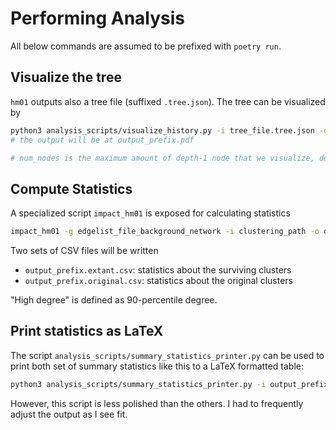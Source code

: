 Performing Analysis
===================

All below commands are assumed to be prefixed with `poetry run`.

## Visualize the tree

`hm01` outputs also a tree file (suffixed `.tree.json`). The tree can be visualized by

```bash
python3 analysis_scripts/visualize_history.py -i tree_file.tree.json -o output_prefix [-n num_nodes]
# the output will be at output_prefix.pdf

# num_nodes is the maximum amount of depth-1 node that we visualize, defaults to 30
```

## Compute Statistics

A specialized script `impact_hm01` is exposed for calculating statistics

```bash
impact_hm01 -g edgelist_file_background_network -i clustering_path -o output_prefix
```

Two sets of CSV files will be written

 - `output_prefix.extant.csv`: statistics about the surviving clusters
 - `output_prefix.original.csv`: statistics about the original clusters

"High degree" is defined as 90-percentile degree.


## Print statistics as LaTeX

The script `analysis_scripts/summary_statistics_printer.py` can be used to print both set of summary statistics like this to a LaTeX formatted table:

```bash
python3 analysis_scripts/summary_statistics_printer.py -i output_prefix # outputs to stdout
```

However, this script is less polished than the others. I had to frequently adjust the output as I see fit.